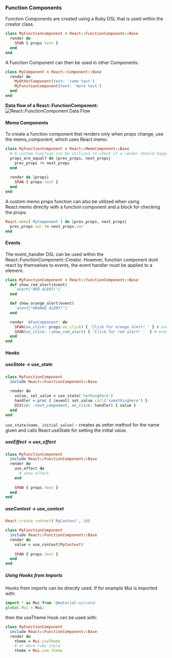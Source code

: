 ### Function Components
Function Components are created using a Ruby DSL that is used within the creator class. 
```ruby
class MyFunctionComponent < React::FunctionComponent::Base
  render do 
    SPAN { props.text }
  end
end
```

A Function Component can then be used in other Components:
```ruby
class MyComponent < React::Component::Base
  render do
    MyOtherComponent(text: 'some text')
    MyFunctionComponent(text: 'more text')
  end
end
```

**Data flow of a React::FunctionComponent:**
![React::FunctionComponent Data Flow](https://raw.githubusercontent.com/isomorfeus/isomorfeus-react/master/images/data_flow_function_component.png)

#### Memo Components
To create a function component that renders only when props change, use the memo_component, which uses React.memo:
```ruby
class MyFunctionComponent < React::MemoComponent::Base
  # A custom function can be utilized to check if a render should happen
  props_are_equal? do |prev_props, next_props|
    prev_props != next_props
  end
  
  render do |props|
    SPAN { props.text }
  end
end
```

A custom memo props function can also be utilized when using React.memo directly with a function component and a block for checking the props:
```ruby
React.memo(`MyComponent`) do |prev_props, next_props|
  prev_props.var != next_props.var
end
```
#### Events
The event_handler DSL can be used within the React::FunctionComponent::Creator. However, function component dont react by themselves to events,
the event handler must be applied to a element.
```ruby
class MyFunctionComponent < React::FunctionComponent::Base
  def show_red_alert(event)
    `alert("RED ALERT!")`
  end

  def show_orange_alert(event)
    `alert("ORANGE ALERT!")`
  end

  render 'AFunComponent' do
    SPAN(on_click: props.on_click) { 'Click for orange alert! ' } # event handler passed in props, applied to a element
    SPAN(on_click: :show_red_alert) { 'Click for red alert! '  } # event handler directly applied to a element
  end
end
```

#### Hooks
##### useState -> use_state
```ruby
class MyFunctionComponent
  include React::FunctionComponent::Base
  
  render do
    value, set_value = use_state('nothinghere')
    handler = proc { |event| set_value.call('somethinghere') }
    DIV(id: :test_component, on_click: handler) { value }
  end
end
```
`use_state(name, initial_value)` - creates as setter method for the name given and calls React.useState for setting the initial value.

##### useEffect -> use_effect
```ruby
class MyFunctionComponent
  include React::FunctionComponent::Base
  render do
    use_effect do
      # show effect
    end
   
    SPAN { props.text }
  end
end
```

##### useContext -> use_context
```ruby
React.create_context('MyContext', 10)

class MyFunctionComponent
  include React::FunctionComponent::Base
  render do
    value = use_context(MyContext) 
   
    SPAN { props.text }
  end
end
```

##### Using Hooks from Imports
Hooks from imports can be directly used.
If for example Mui is imported with:
```javascript
import * as Mui from '@material-ui/core'
global.Mui = Mui;
```
then the useTheme Hook cen be used with:
```ruby
class MyFunctionComponent
  include React::FunctionComponent::Base
  render do
    theme = Mui.useTheme
    # or more ruby style
    theme = Mui.use_theme
```

